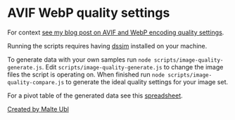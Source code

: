 # AVIF WebP quality settings

For context [see my blog post on AVIF and WebP encoding quality settings](https://www.industrialempathy.com/posts/avif-webp-quality-settings/).

Running the scripts requires having [dssim](https://github.com/kornelski/dssim) installed on your machine.

To generate data with your own samples run `node scripts/image-quality-generate.js`. Edit `scripts/image-quality-generate.js` to change the image files the script is operating on. When finished run `node scripts/image-quality-compare.js` to generate the ideal quality settings for your image set.

For a pivot table of the generated data see this [spreadsheet](https://docs.google.com/spreadsheets/d/1E29kPLR5_0PThsw6SVbco7HvMU0aynBLfVN0RfIXgPk/edit#gid=1107534790).

[Created by Malte Ubl](https://www.industrialempathy.com/)
